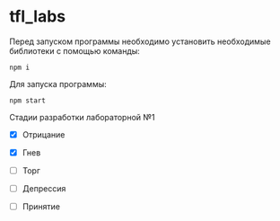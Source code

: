 # tfl_labs

Перед запуском программы необходимо установить необходимые библиотеки с помощью команды:
```
npm i
```
Для запуска программы:
```
npm start
```

Стадии разработки лабораторной №1

- [x] Отрицание
- [x] Гнев
- [ ] Торг
- [ ] Депрессия
- [ ] Принятие

